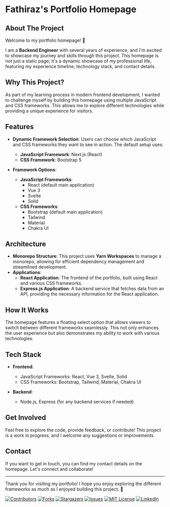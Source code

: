 # Fathiraz's Portfolio Homepage

<a id="readme-top"></a>

## About The Project

Welcome to my portfolio homepage! 🎉

I am a **Backend Engineer** with several years of experience, and I'm excited to showcase my journey and skills through this project. This homepage is not just a static page; it's a dynamic showcase of my professional life, featuring my experience timeline, technology stack, and contact details.

## Why This Project?

As part of my learning process in modern frontend development, I wanted to challenge myself by building this homepage using multiple JavaScript and CSS frameworks. This allows me to explore different technologies while providing a unique experience for visitors. 

## Features

- **Dynamic Framework Selection**: Users can choose which JavaScript and CSS frameworks they want to see in action. The default setup uses:
  - **JavaScript Framework**: Next.js (React)
  - **CSS Framework**: Bootstrap 5

- **Framework Options**:
  - **JavaScript Frameworks**:
    - React (default main application)
    - Vue 3
    - Svelte
    - Solid
  - **CSS Frameworks**:
    - Bootstrap (default main application)
    - Tailwind
    - Material
    - Chakra UI

## Architecture

- **Monorepo Structure**: This project uses **Yarn Workspaces** to manage a monorepo, allowing for efficient dependency management and streamlined development.
- **Applications**: 
  - **React Application**: The frontend of the portfolio, built using React and various CSS frameworks.
  - **Express.js Application**: A backend service that fetches data from an API, providing the necessary information for the React application.

## How It Works

The homepage features a floating select option that allows viewers to switch between different frameworks seamlessly. This not only enhances the user experience but also demonstrates my ability to work with various technologies.

## Tech Stack

- **Frontend**: 
  - JavaScript Frameworks: React, Vue 3, Svelte, Solid
  - CSS Frameworks: Bootstrap, Tailwind, Material, Chakra UI

- **Backend**: 
  - Node.js, Express (for any backend services if needed)

## Get Involved

Feel free to explore the code, provide feedback, or contribute! This project is a work in progress, and I welcome any suggestions or improvements.

## Contact

If you want to get in touch, you can find my contact details on the homepage. Let's connect and collaborate!

---

Thank you for visiting my portfolio! I hope you enjoy exploring the different frameworks as much as I enjoyed building this project. 🚀

<!-- PROJECT SHIELDS -->
[![Contributors][contributors-shield]][contributors-url]
[![Forks][forks-shield]][forks-url]
[![Stargazers][stars-shield]][stars-url]
[![Issues][issues-shield]][issues-url]
[![MIT License][license-shield]][license-url]
[![LinkedIn][linkedin-shield]][linkedin-url]

<!-- MARKDOWN LINKS & IMAGES -->
[contributors-shield]: https://img.shields.io/github/contributors/fathiraz/fathiraz-homepage.svg?style=for-the-badge
[contributors-url]: https://github.com/fathiraz/fathiraz-homepage/graphs/contributors
[forks-shield]: https://img.shields.io/github/forks/fathiraz/fathiraz-homepage.svg?style=for-the-badge
[forks-url]: https://github.com/fathiraz/fathiraz-homepage/network/members
[stars-shield]: https://img.shields.io/github/stars/fathiraz/fathiraz-homepage.svg?style=for-the-badge
[stars-url]: https://github.com/fathiraz/fathiraz-homepage/stargazers
[issues-shield]: https://img.shields.io/github/issues/fathiraz/fathiraz-homepage.svg?style=for-the-badge
[issues-url]: https://github.com/fathiraz/fathiraz-homepage/issues
[license-shield]: https://img.shields.io/github/license/fathiraz/fathiraz-homepage.svg?style=for-the-badge
[license-url]: https://github.com/fathiraz/fathiraz-homepage/blob/master/LICENSE.txt
[linkedin-shield]: https://img.shields.io/badge/-LinkedIn-black.svg?style=for-the-badge&logo=linkedin&colorB=555
[linkedin-url]: https://linkedin.com/in/your_username